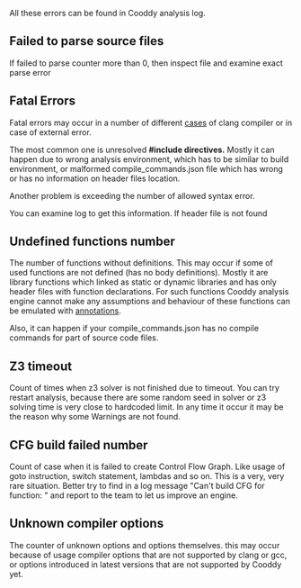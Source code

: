 All these errors can be found in Cooddy analysis log.

## Failed to parse source files

If failed to parse counter more than 0, then inspect file and examine exact parse error

## Fatal Errors

Fatal errors may occur in a number of different [cases](https://gist.github.com/micbou/2ff098c0eb8001fdd070630a4bd1b3c4) of clang compiler or in case of external error.

The most common one is unresolved **#include directives.** Mostly it can happen due to wrong analysis environment, which has to be similar to build environment, or malformed compile_commands.json file which has wrong or has no information on header files location.

Another problem is exceeding the number of allowed syntax error.

You can examine log to get this information. If header file is not found

## Undefined functions number

The number of functions without definitions. This may occur if some of used functions are not defined (has no body definitions). Mostly it are library functions which linked as static or dynamic libraries and has only header files with function declarations. For such functions Cooddy analysis engine cannot make any assumptions and behaviour of these functions can be emulated with [annotations](Annotations.md).

Also, it can happen if your compile_commands.json has no compile commands for part of source code files.

## Z3 timeout

Count of times when z3 solver is not finished due to timeout. You can try restart analysis, because there are some random seed in solver or z3 solving time is very close to hardcoded limit. In any time it occur it may be the reason why some Warnings are not found.

## CFG build failed number

Count of case when it is failed to create Control Flow Graph. Like usage of goto instruction, switch statement, lambdas and so on. This is a very, very rare situation. Better try to find in a log message "Can't build CFG for function: <your function name>" and report to the team to let us improve an engine.

## Unknown compiler options

The counter of unknown options and options themselves. this may occur because of usage compiler options that are not supported by clang or gcc, or options introduced in latest versions that are not supported by Cooddy yet.
